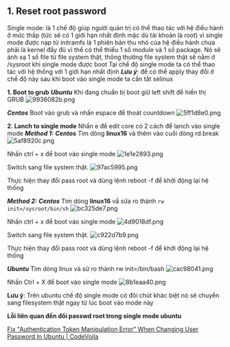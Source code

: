 ## 1. Reset root password

Single mode: là 1 chế độ giúp người quản trị có thể thao tác với hệ điều hành ở mức thấp (tức sẽ có 1 giới hạn nhất định mặc dù tài khoản là root) vì single mode được nạp từ initramfs là 1 phiên bản thu nhỏ của hệ điều hành chưa phải là kernel đầy đủ vì thế có thể thiếu 1 số module và 1 số package. Nó sẽ ánh xạ 1 số file từ file system thật, thông thường file system thật sẽ nằm ở /sysroot khi single mode được boot
Tại chế độ single mode ta có thể thao tác với hệ thống với 1 giới hạn nhất định
***Lưu ý***: để có thể apply thay đổi ở chế độ này sau khi boot vào single 
mode ta cần tắt selinux

**1. Boot to grub**
***Ubuntu***
Khi đang chuẩn bị boot giữ left shift để hiển thị GRUB
![9936082b.png](:storage/12654b56-01ca-4f92-843b-14805f3dee0c/9936082b.png)

***Centos***
Boot vào grub và nhấn espace để thoát countdown
![5ff1d8e0.png](:storage/12654b56-01ca-4f92-843b-14805f3dee0c/5ff1d8e0.png)

**2. Lanch to single mode**
Nhấn e để edit core
có 2 cách để lanch vào single mode
***Method 1:***
***Centos***
Tìm dòng **linux16** và thêm vào cuối dòng rd.break
![5af8920c.png](:storage/12654b56-01ca-4f92-843b-14805f3dee0c/5af8920c.png)

Nhấn ctrl + x để boot vào single mode
![1e1e2893.png](:storage/12654b56-01ca-4f92-843b-14805f3dee0c/1e1e2893.png)

Switch sang file system thật.
![97ac5995.png](:storage/12654b56-01ca-4f92-843b-14805f3dee0c/97ac5995.png)

Thực hiện thay đổi pass root và dùng lệnh reboot -f để khởi động lại hệ thống

***Method 2:***
***Centos***
Tìm dòng **linux16** vầ sửa ro thành
`rw init=/sysroot/bin/sh`
![bc325de7.png](:storage/12654b56-01ca-4f92-843b-14805f3dee0c/bc325de7.png)

Nhấn ctrl + x để boot vào single mode
![4d9018df.png](:storage/12654b56-01ca-4f92-843b-14805f3dee0c/4d9018df.png)

Switch sang file system thật.
![c922d7b9.png](:storage/12654b56-01ca-4f92-843b-14805f3dee0c/c922d7b9.png)

Thực hiện thay đổi pass root và dùng lệnh reboot -f để khởi động lại hệ thống

***Ubuntu***
Tìm dòng linux và sử ro thành rw init=/bin/bash 
![cac98041.png](:storage/12654b56-01ca-4f92-843b-14805f3dee0c/cac98041.png)

Nhấn Ctrl + X để boot vào single mode
![8b1eaa40.png](:storage/12654b56-01ca-4f92-843b-14805f3dee0c/8b1eaa40.png)

**Lưu ý**: Trên ubuntu chế độ single mode có đôi chút khác biệt nó sẽ chuyển sang filesystem thật ngay từ lúc boot vào mode này

**Lỗi liên quan đến đổi passwd root trong single mode ubuntu**

[Fix "Authentication Token Manipulation Error" When Changing User Password In Ubuntu \| CodeVoila](https://www.codevoila.com/post/26/fix-authentication-token-manipulation-error-when-changing-user-password-in-ubuntu)
